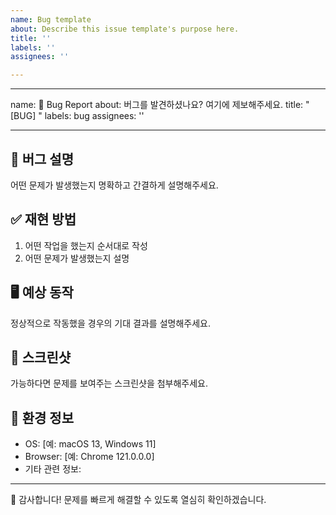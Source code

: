 ```yaml
---
name: Bug template
about: Describe this issue template's purpose here.
title: ''
labels: ''
assignees: ''

---
```


---
name: 🐞 Bug Report
about: 버그를 발견하셨나요? 여기에 제보해주세요.
title: "[BUG] "
labels: bug
assignees: ''

---

## 🐞 버그 설명
어떤 문제가 발생했는지 명확하고 간결하게 설명해주세요.

## ✅ 재현 방법
1. 어떤 작업을 했는지 순서대로 작성
2. 어떤 문제가 발생했는지 설명

## 🖥️ 예상 동작
정상적으로 작동했을 경우의 기대 결과를 설명해주세요.

## 📸 스크린샷
가능하다면 문제를 보여주는 스크린샷을 첨부해주세요.

## 🧩 환경 정보
- OS: [예: macOS 13, Windows 11]
- Browser: [예: Chrome 121.0.0.0]
- 기타 관련 정보:

---

🙌 감사합니다! 문제를 빠르게 해결할 수 있도록 열심히 확인하겠습니다.
